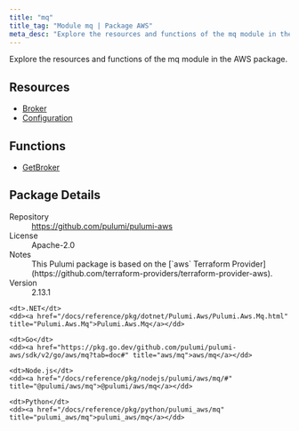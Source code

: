 ```yaml
---
title: "mq"
title_tag: "Module mq | Package AWS"
meta_desc: "Explore the resources and functions of the mq module in the AWS package."
---
```


<!-- WARNING: this file was generated by Pulumi Docs Generator. -->
<!-- Do not edit by hand unless you're certain you know what you are doing! -->

Explore the resources and functions of the mq module in the AWS package.

<h2 id="resources">Resources</h2>
<ul class="api">
    <li><a href="broker" title="Broker"><span class="symbol resource"></span>Broker</a></li>
    <li><a href="configuration" title="Configuration"><span class="symbol resource"></span>Configuration</a></li>
</ul>

<h2 id="functions">Functions</h2>
<ul class="api">
    <li><a href="getbroker" title="GetBroker"><span class="symbol function"></span>GetBroker</a></li>
</ul>

<h2 id="package-details">Package Details</h2>
<dl class="package-details">
	<dt>Repository</dt>
	<dd><a href="https://github.com/pulumi/pulumi-aws">https://github.com/pulumi/pulumi-aws</a></dd>
	<dt>License</dt>
	<dd>Apache-2.0</dd>
	<dt>Notes</dt>
	<dd>This Pulumi package is based on the [`aws` Terraform Provider](https://github.com/terraform-providers/terraform-provider-aws).</dd>
	<dt>Version</dt>
	<dd>2.13.1</dd>
</dl>



<dl class="tabular">

    <dt>.NET</dt>
    <dd><a href="/docs/reference/pkg/dotnet/Pulumi.Aws/Pulumi.Aws.Mq.html" title="Pulumi.Aws.Mq">Pulumi.Aws.Mq</a></dd>

    <dt>Go</dt>
    <dd><a href="https://pkg.go.dev/github.com/pulumi/pulumi-aws/sdk/v2/go/aws/mq?tab=doc#" title="aws/mq">aws/mq</a></dd>

    <dt>Node.js</dt>
    <dd><a href="/docs/reference/pkg/nodejs/pulumi/aws/mq/#" title="@pulumi/aws/mq">@pulumi/aws/mq</a></dd>

    <dt>Python</dt>
    <dd><a href="/docs/reference/pkg/python/pulumi_aws/mq" title="pulumi_aws/mq">pulumi_aws/mq</a></dd>

</dl>

